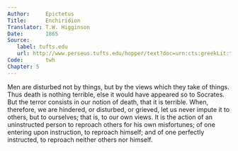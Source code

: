 ```yaml
---
Author:     Epictetus  
Title:      Enchiridion  
Translator: T.W. Higginson  
Date:       1865  
Source:
   label: tufts.edu
   url: http://www.perseus.tufts.edu/hopper/text?doc=urn:cts:greekLit:tlg0557.tlg002.perseus-eng2:1
Code:       twh  
Chapter: 5
---
```


Men are disturbed not by things, but by the views which they take of things.
Thus death is nothing terrible, else it would have appeared so to Socrates.
But the terror consists in our notion of death, that it is terrible. When,
therefore, we are hindered, or disturbed, or grieved, let us never impute it to
others, but to ourselves; that is, to our own views. It is the action of an
uninstructed person to reproach others for his own misfortunes; of one entering
upon instruction, to reproach himself; and of one perfectly instructed, to
reproach neither others nor himself.


